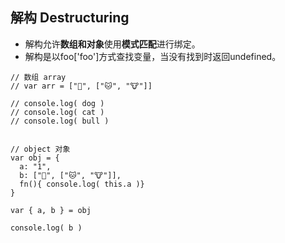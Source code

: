 
## 解构 Destructuring

- 解构允许**数组和对象**使用**模式匹配**进行绑定。
- 解构是以foo['foo']方式查找变量，当没有找到时返回undefined。

```
// 数组 array
// var arr = ["🐶", ["🐱", "🐮"]]

// console.log( dog )
// console.log( cat )
// console.log( bull )


// object 对象
var obj = {
  a: "1",
  b: ["🐶", ["🐱", "🐮"]],
  fn(){ console.log( this.a )}
}

var { a, b } = obj

console.log( b )



```
